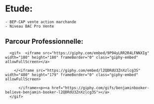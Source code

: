 
  
  <h1>Etude:</h1>

    - BEP-CAP vente action marchande
    - Niveau BAC Pro Vente







  <body>
   
   <h2>Parcour Professionnelle:</h2>


      <gif>  <iframe src="https://giphy.com/embed/9P94yLRR2R4LFNNXIg" width="180" height="180" frameBorder="0" class="giphy-embed" allowFullScreen></a>

        </<iframe src="https://giphy.com/embed/l2QDRdU3ZnXzlcg3S" width="480" height="179" frameBorder="0" class="giphy-embed" allowFullScreen>

          </iframe><p><a href="https://giphy.com/gifs/benjaminbooker-believe-benjamin-booker-l2QDRdU3ZnXzlcg3S"></a>
      </gif>
